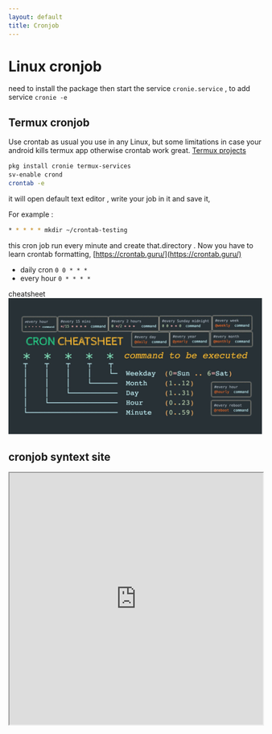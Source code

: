 ```yaml
---
layout: default
title: Cronjob
---
```

# Linux cronjob
need to install the package then start the service `cronie.service` , to add service `cronie -e`


## Termux cronjob
Use crontab as usual you use in any Linux, but some limitations in case your android kills termux app otherwise crontab work great.
[Termux projects](projects/Termux%20projects.md) 

```bash
pkg install cronie termux-services
sv-enable crond
crontab -e 
```

it will open default text editor , write your job in it and save it,

For example :

```bash
* * * * * mkdir ~/crontab-testing
```

this cron job run every minute and create that.directory .
Now you have to learn crontab formatting, [https://crontab.guru/](https://crontab.guru/)

- daily cron `0 0 * * *`
- every hour `0 * * * *`

cheatsheet
![](docs/media/croncheatsheet.jpeg)

## cronjob syntext site 
<iframe width="100%" height="500px" src="https://crontab.guru/" class="resize-vertical"></iframe> 

